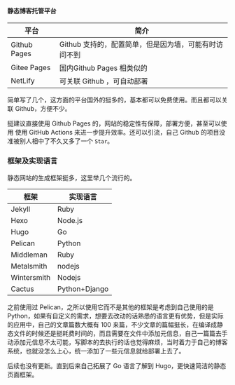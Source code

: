 #### 静态博客托管平台
|平台|简介|
|---|---|
|Github Pages|Github 支持的，配置简单，但是因为墙，可能有时访问不到|
|Gitee Pages|国内Github Pages 相类似的|
|NetLify|可关联 Github ，可自动部署|

简单写了几个，这方面的平台国外的挺多的，基本都可以免费使用。而且都可以关联 Github，方便不少。

挺建议直接使用 Github Pages 的，网站的稳定性有保障，部署方便，甚至可以使用 使用 GitHub Actions 来进一步提升效率。还可以引流，自己 Github 的项目没准被别人相中了不久又多了一个 `Star`。

### 框架及实现语言

静态网站的生成框架挺多，这里举几个流行的。

| 框架        | 实现语言      |
| ---         | ---           |
| Jekyll      | Ruby          |
| Hexo        | Node.js       |
| Hugo        | Go            |
| Pelican     | Python        |
| Middleman   | Ruby          |
| Metalsmith  | nodejs        |
| Wintersmith | Nodejs        |
| Cactus      | Python+Django |

之前使用过 Pelican，之所以使用它而不是其他的框架是考虑到自己使用的是 Python，如果有自定义的需求，想要去改动的话熟悉的语言更有优势，但是实际的应用中，自己的文章篇数大概有 100 来篇，不少文章的篇幅挺长，在编译成静态文件的时候还是挺耗费时间的，而且需要在文件中添加元信息，自己一篇篇去手动添加元信息不太可能，写脚本的去执行的话也觉得麻烦，当时着力于自己的博客系统，也就没怎么上心，统一添加了一些元信息就给部署上去了。

后续也没有更新。直到后来自己拓展了 Go 语言了解到 Hugo，更快速简洁的静态页面框架。
